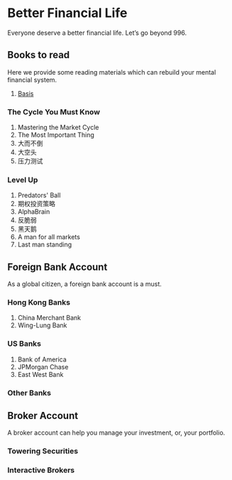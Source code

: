 # Better Financial Life
Everyone deserve a better financial life. Let’s go beyond 996. 

## Books to read

Here we provide some reading materials which can rebuild your mental financial system.

1. [Basis](Books-to-Read.md)

### The Cycle You Must Know

1. Mastering the Market Cycle
2. The Most Important Thing
3. 大而不倒
4. 大空头
5. 压力测试

### Level Up

1. Predators' Ball
2. 期权投资策略
3. AlphaBrain
4. 反脆弱
1. 黑天鹅
1. A man for all markets
1. Last man standing

## Foreign Bank Account

As a global citizen, a foreign bank account is a must. 

### Hong Kong Banks

1. China Merchant Bank
1. Wing-Lung Bank

### US Banks

1. Bank of America
1. JPMorgan Chase
1. East West Bank

### Other Banks

## Broker Account

A broker account can help you manage your investment, or, your portfolio.

### Towering Securities

### Interactive Brokers